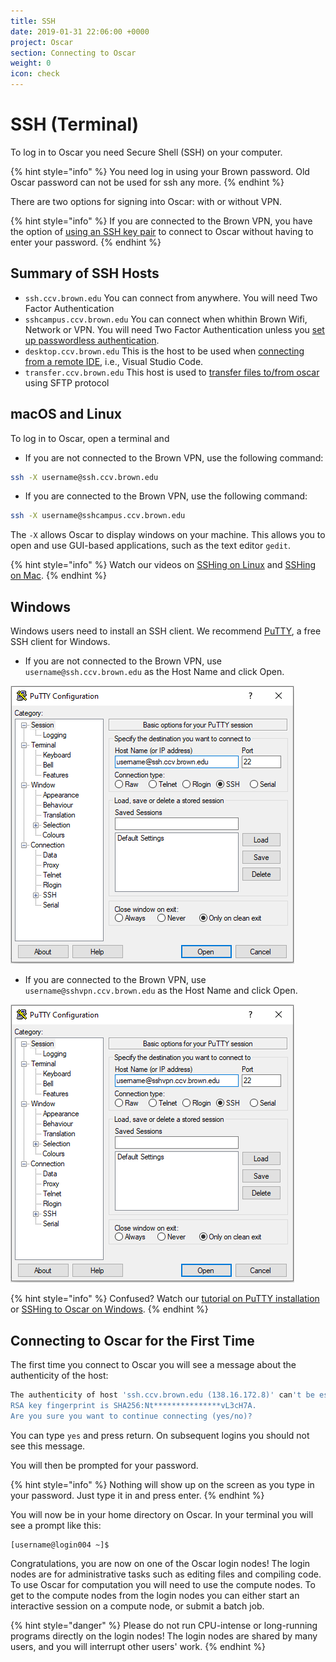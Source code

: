 ```yaml
---
title: SSH
date: 2019-01-31 22:06:00 +0000
project: Oscar
section: Connecting to Oscar
weight: 0
icon: check
---
```


# SSH (Terminal)

To log in to Oscar you need Secure Shell (SSH) on your computer.

{% hint style="info" %}
You need log in using your Brown password. Old Oscar password can not be used for ssh any more.
{% endhint %}

There are two options for signing into Oscar: with or without VPN.

{% hint style="info" %}
If you are connected to the Brown VPN, you have the option of [using an SSH key pair](https://docs.ccv.brown.edu/oscar/connecting-to-oscar/ssh/ssh-key-login-passwordless-ssh) to connect to Oscar without having to enter your password.
{% endhint %}

## Summary of SSH Hosts

* `ssh.ccv.brown.edu` You can connect from anywhere. You will need Two Factor Authentication
* `sshcampus.ccv.brown.edu` You can connect when whithin Brown Wifi, Network or VPN. You will need Two Factor Authentication unless you  [set up passwordless authentication](ssh-key-login-passwordless-ssh/).
* `desktop.ccv.brown.edu` This is the host to be used when [connecting from a remote IDE](../remote-ide/), i.e., Visual Studio Code.
* `transfer.ccv.brown.edu` This host is used to [transfer files to/from oscar](../../managing-files/filetransfer.md#3.-gui-programs-for-transferring-files-using-the-sftp-protocol-and-transfer.ccv.brown.edu-hostname) using SFTP protocol

## macOS and Linux

To log in to Oscar, open a terminal and

* If you are not connected to the Brown VPN, use the following command:

```bash
ssh -X username@ssh.ccv.brown.edu
```

* If you are connected to the Brown VPN, use the following command:

```bash
ssh -X username@sshcampus.ccv.brown.edu
```

The `-X` allows Oscar to display windows on your machine. This allows you to open and use GUI-based applications, such as the text editor `gedit`.

{% hint style="info" %}
Watch our videos on [SSHing on Linux](https://brown.hosted.panopto.com/Panopto/Pages/Viewer.aspx?id=b2112f1f-488f-4f8b-add9-acfb00f71bcf) and [SSHing on Mac](https://brown.hosted.panopto.com/Panopto/Pages/Viewer.aspx?id=9d443b81-6620-4952-8451-acf70133c703).
{% endhint %}

## Windows

Windows users need to install an SSH client. We recommend [PuTTY](http://www.chiark.greenend.org.uk/\~sgtatham/putty/download.html), a free SSH client for Windows.

* If you are not connected to the Brown VPN, use `username@ssh.ccv.brown.edu` as the Host Name and click Open.

![](<../../.gitbook/assets/image (26).png>)

* If you are connected to the Brown VPN, use `username@sshvpn.ccv.brown.edu` as the Host Name and click Open.

![](<../../.gitbook/assets/image (25).png>)

{% hint style="info" %}
Confused? Watch our [tutorial on PuTTY installation](https://brown.hosted.panopto.com/Panopto/Pages/Viewer.aspx?id=9323efff-236f-4408-8006-acf3012bea9b) or [SSHing to Oscar on Windows](https://brown.hosted.panopto.com/Panopto/Pages/Viewer.aspx?id=1b172848-b8b3-42f7-ba20-acf3012ee4c5).
{% endhint %}

## Connecting to Oscar for the First Time

The first time you connect to Oscar you will see a message about the authenticity of the host:

```bash
The authenticity of host 'ssh.ccv.brown.edu (138.16.172.8)' can't be established.
RSA key fingerprint is SHA256:Nt***************vL3cH7A.
Are you sure you want to continue connecting (yes/no)?
```

You can type `yes` and press return. On subsequent logins you should not see this message.

You will then be prompted for your password.

{% hint style="info" %}
Nothing will show up on the screen as you type in your password. Just type it in and press enter.
{% endhint %}

You will now be in your home directory on Oscar. In your terminal you will see a prompt like this:

```
[username@login004 ~]$
```

Congratulations, you are now on one of the Oscar login nodes! The login nodes are for administrative tasks such as editing files and compiling code. To use Oscar for computation you will need to use the compute nodes. To get to the compute nodes from the login nodes you can either start an interactive session on a compute node, or submit a batch job.

{% hint style="danger" %}
Please do not run CPU-intense or long-running programs directly on the login nodes! The login nodes are shared by many users, and you will interrupt other users' work.
{% endhint %}
